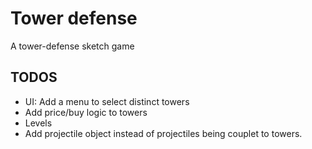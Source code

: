 # Tower defense

A tower-defense sketch game

## TODOS

- UI: Add a menu to select distinct towers
- Add price/buy logic to towers
- Levels
- Add projectile object instead of projectiles being couplet to towers.
